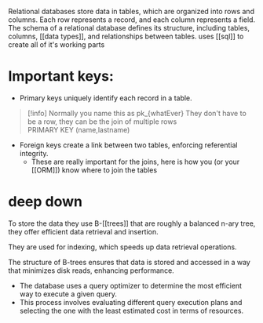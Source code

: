 Relational databases store data in tables, which are organized into rows and columns.
Each row represents a record, and each column represents a field.
The schema of a relational database defines its structure, including tables, columns, [[data types]], and relationships between tables.
uses [[sql]] to create all of it's working parts

# Important keys:
- Primary keys uniquely identify each record in a table.
> [!info]
> Normally you name this as pk_{whatEver}
> They don't have to be a row,  they can be the join of multiple rows
> PRIMARY KEY (name,lastname)

- Foreign keys create a link between two tables, enforcing referential integrity.
	- These are really important for the joins, here is how you (or your [[ORM]]) know where to join the tables

# deep down

To store the data they use B-[[trees]] that are roughly a balanced n-ary tree, they offer efficient data retrieval and insertion.

They are used for indexing, which speeds up data retrieval operations.

The structure of B-trees ensures that data is stored and accessed in a way that minimizes disk reads, enhancing performance.



- The database uses a query optimizer to determine the most efficient way to execute a given query.
- This process involves evaluating different query execution plans and selecting the one with the least estimated cost in terms of resources.